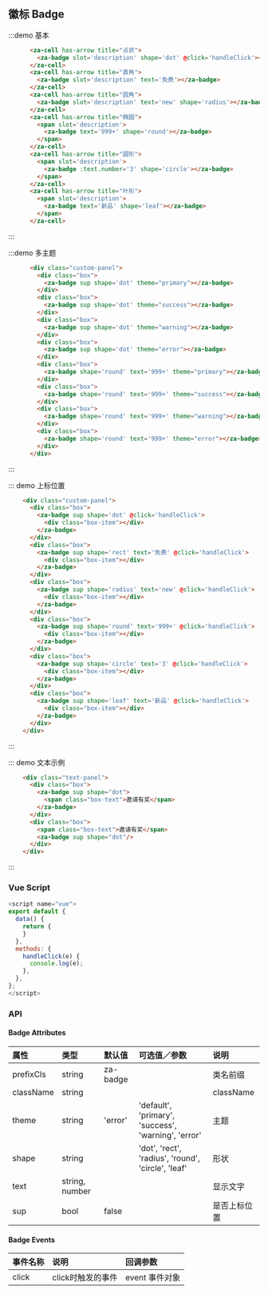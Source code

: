 ## 徽标 Badge

:::demo 基本
```html
      <za-cell has-arrow title="点状">
        <za-badge slot='description' shape='dot' @click='handleClick'></za-badge>
      </za-cell>
      <za-cell has-arrow title="直角">
        <za-badge slot='description' text='免费'></za-badge>
      </za-cell>
      <za-cell has-arrow title="圆角">
        <za-badge slot='description' text='new' shape='radius'></za-badge>
      </za-cell>
      <za-cell has-arrow title="椭圆">
        <span slot='description'>
          <za-badge text='999+' shape='round'></za-badge>
        </span>
      </za-cell>
      <za-cell has-arrow title="圆形">
        <span slot='description'>
          <za-badge :text.number='3' shape='circle'></za-badge>
        </span>
      </za-cell>
      <za-cell has-arrow title="叶形">
        <span slot='description'>
          <za-badge text='新品' shape='leaf'></za-badge>
        </span>
      </za-cell>
```
:::

:::demo 多主题
```html
      <div class="custom-panel">
        <div class="box">
          <za-badge sup shape='dot' theme="primary"></za-badge>
        </div>
        <div class="box">
          <za-badge sup shape='dot' theme="success"></za-badge>
        </div>
        <div class="box">
          <za-badge sup shape='dot' theme="warning"></za-badge>
        </div>
        <div class="box">
          <za-badge sup shape='dot' theme="error"></za-badge>
        </div>
        <div class="box">
          <za-badge shape='round' text='999+' theme="primary"></za-badge>
        </div>
        <div class="box">
          <za-badge shape='round' text='999+' theme="success"></za-badge>
        </div>
        <div class="box">
          <za-badge shape='round' text='999+' theme="warning"></za-badge>
        </div>
        <div class="box">
          <za-badge shape='round' text='999+' theme="error"></za-badge>
        </div>
      </div>
```
:::

::: demo 上标位置
```html
    <div class="custom-panel">
      <div class="box">
        <za-badge sup shape='dot' @click='handleClick'>
          <div class="box-item"></div>
        </za-badge>
      </div>
      <div class="box">
        <za-badge sup shape='rect' text='免费' @click='handleClick'>
          <div class="box-item"></div>
        </za-badge>
      </div>
      <div class="box">
        <za-badge sup shape='radius' text='new' @click='handleClick'>
          <div class="box-item"></div>
        </za-badge>
      </div>
      <div class="box">
        <za-badge sup shape='round' text='999+' @click='handleClick'>
          <div class="box-item"></div>
        </za-badge>
      </div>
      <div class="box">
        <za-badge sup shape='circle' text='3' @click='handleClick'>
          <div class="box-item"></div>
        </za-badge>
      </div>
      <div class="box">
        <za-badge sup shape='leaf' text='新品' @click='handleClick'>
          <div class="box-item"></div>
        </za-badge>
      </div>
    </div>
```
:::

::: demo 文本示例
```html
    <div class="text-panel">
      <div class="box">
        <za-badge sup shape="dot">
          <span class="box-text">邀请有奖</span>
        </za-badge>
      </div>
      <div class="box">
        <span class="box-text">邀请有奖</span>
        <za-badge sup shape="dot"/>
      </div>
    </div>
```
:::

### Vue Script
```javascript
<script name="vue">
export default {
  data() {
    return {
    }
  },
  methods: {
    handleClick(e) {
      console.log(e);
    },
  },
};
</script>
```

### API

#### Badge Attributes

| 属性 | 类型 | 默认值 | 可选值／参数 | 说明 |
| :--- | :--- | :--- | :--- | :--- |
| prefixCls | string | za-badge | | 类名前缀 |
| className | string |  | | className |
| theme | string | 'error' | 'default', 'primary', 'success', 'warning', 'error' | 主题 |
| shape | string | | 'dot', 'rect', 'radius', 'round', 'circle', 'leaf' | 形状 |
| text | string, number | | | 显示文字 |
| sup | bool | false | | 是否上标位置 |

#### Badge Events
| 事件名称 | 说明 | 回调参数 |
| :--- | :--- | :--- |
| click | click时触发的事件 | event 事件对象 |